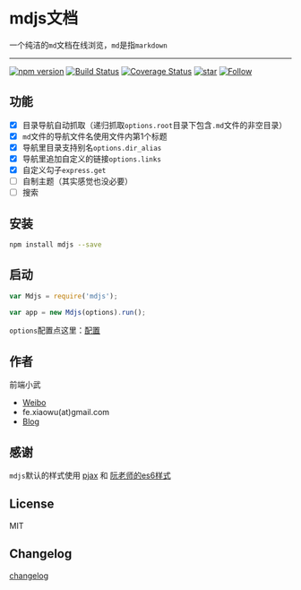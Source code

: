 # mdjs文档

一个纯洁的`md`文档在线浏览，`md`是指`markdown`

---

[![npm version](https://badge.fury.io/js/mdjs.svg)](https://badge.fury.io/js/mdjs) [![Build Status](https://travis-ci.org/xuexb/mdjs.svg?branch=master)](https://travis-ci.org/xuexb/mdjs) [![Coverage Status](https://coveralls.io/repos/xuexb/mdjs/badge.svg?branch=master&service=github)](https://coveralls.io/github/xuexb/mdjs?branch=master) [![star](https://img.shields.io/github/stars/xuexb/mdjs.svg?style=social&label=Star)](https://github.com/xuexb/mdjs/stargazers)  [![Follow](https://img.shields.io/github/followers/xuexb.svg?style=social&label=Follow)](https://github.com/xuexb)

## 功能

- [x] 目录导航自动抓取（递归抓取`options.root`目录下包含`.md`文件的非空目录）
- [x] `md`文件的导航文件名使用文件内第1个标题
- [x] 导航里目录支持别名`options.dir_alias`
- [x] 导航里追加自定义的链接`options.links`
- [x] 自定义勾子`express.get`
- [ ] 自制主题（其实感觉也没必要）
- [ ] 搜索

## 安装

```bash
npm install mdjs --save
```

## 启动

```js
var Mdjs = require('mdjs');

var app = new Mdjs(options).run();
```

`options`配置点这里：[配置](options.md)

## 作者

前端小武

* [Weibo](http://weibo.com/pcxuexb)
* fe.xiaowu(at)gmail.com
* [Blog](https://xuexb.com/)

## 感谢

`mdjs`默认的样式使用 [pjax](https://github.com/welefen/pjax) 和 [阮老师的es6样式](http://es6.ruanyifeng.com/)

## License

MIT

## Changelog

[changelog](./changelog.md)